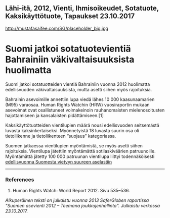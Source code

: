 Lähi-itä, 2012, Vienti, Ihmisoikeudet, Sotatuote, Kaksikäyttötuote, Tapaukset
23.10.2017
-
http://mustafasaifee.com/SG/placeholder_big.jpg


# Suomi jatkoi sotatuotevientiä Bahrainiin väkivaltaisuuksista huolimatta

Suomi jatkoi sotatuotteiden vientiä Bahrainiin vuonna 2012 huolimatta edellisvuoden väkivaltaisuuksista, mutta asetti siihen myös rajoituksia.

Bahrainin asevoimille annettiin lupa viedä lähes 10 000 kaasunaamarien (M95) varaosaa. Human Rights Watchin (HRW) vuosiraportin mukaan asevoimat ovat osallistuneet voimakeinoin rauhanomaisten mielenosoitusten hajottamiseen ja kansalaisten pidättämiseen.[1]

Kaksikäyttötuotteiden vientilupien määrä nousi edellisvuoden seitsemästä luvasta kaksinkertaiseksi. Myönnetyistä 18 luvasta suurin osa oli tietoliikenne ja tietoliikenteen “suojaus” kategoriassa.

Suomen jatkaessa vientilupien myöntämistä, se myös asetti siihen rajoituksia. Vientilupa jätettiin myöntämättä sotilaskiväärien patruunoille. Myöntämättä jätetty 100 000 patruunan vientilupa liittyi todennäköisesti [edellisvuonna Suomesta vietyyn suureen aselastiin](/articles/2)

***

### References

1. Human Rights Watch: World Report 2012. Sivu 535–536.

*Alkuperäinen teksti on julkaistu vuonna 2013 SaferGloben raportissa "Suomen asevienti 2012 – Teemana joukkojenhallinta".
Julkaistu verkossa 23.10.2017.*